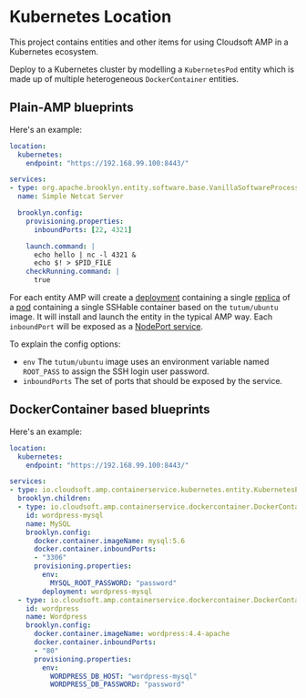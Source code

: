 # Kubernetes Location

This project contains entities and other items for using Cloudsoft AMP in a Kubernetes ecosystem.

Deploy to a Kubernetes cluster by modelling a `KubernetesPod` entity which is made up of multiple heterogeneous `DockerContainer` entities.

## Plain-AMP blueprints

Here's an example:

```YAML
location:
  kubernetes:
    endpoint: "https://192.168.99.100:8443/"

services:
- type: org.apache.brooklyn.entity.software.base.VanillaSoftwareProcess
  name: Simple Netcat Server

  brooklyn.config:
    provisioning.properties:
      inboundPorts: [22, 4321]

    launch.command: |
      echo hello | nc -l 4321 &
      echo $! > $PID_FILE
    checkRunning.command: |
      true
```

For each entity AMP will create
a [deployment](http://kubernetes.io/docs/user-guide/deployments/)
containing a single [replica](http://kubernetes.io/docs/user-guide/replicasets/)
of a [pod](http://kubernetes.io/docs/user-guide/pods/) containing a single
SSHable container based on the `tutum/ubuntu` image. It will install and launch
the entity in the typical AMP way. Each `inboundPort` will be exposed as a
[NodePort service](http://kubernetes.io/docs/user-guide/services/#type-nodeport).

To explain the config options:
* `env` The `tutum/ubuntu` image uses an environment variable named `ROOT_PASS`
   to assign the SSH login user password.
* `inboundPorts` The set of ports that should be exposed by the service.


## DockerContainer based blueprints

Here's an example:


```YAML
location:
  kubernetes:
    endpoint: "https://192.168.99.100:8443/"

services:
- type: io.cloudsoft.amp.containerservice.kubernetes.entity.KubernetesPod
  brooklyn.children:
  - type: io.cloudsoft.amp.containerservice.dockercontainer.DockerContainer
    id: wordpress-mysql
    name: MySQL
    brooklyn.config:
      docker.container.imageName: mysql:5.6
      docker.container.inboundPorts:
      - "3306"
      provisioning.properties:
        env:
          MYSQL_ROOT_PASSWORD: "password"
        deployment: wordpress-mysql
  - type: io.cloudsoft.amp.containerservice.dockercontainer.DockerContainer
    id: wordpress
    name: Wordpress
    brooklyn.config:
      docker.container.imageName: wordpress:4.4-apache
      docker.container.inboundPorts:
      - "80"
      provisioning.properties:
        env:
          WORDPRESS_DB_HOST: "wordpress-mysql"
          WORDPRESS_DB_PASSWORD: "password"
```
